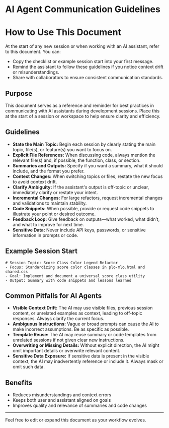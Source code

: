 # AI Agent Communication Guidelines
# How to Use This Document
At the start of any new session or when working with an AI assistant, refer to this document. You can:
- Copy the checklist or example session start into your first message.
- Remind the assistant to follow these guidelines if you notice context drift or misunderstandings.
- Share with collaborators to ensure consistent communication standards.


## Purpose
This document serves as a reference and reminder for best practices in communicating with AI assistants during development sessions. Place this at the start of a session or workspace to help ensure clarity and efficiency.

## Guidelines
- **State the Main Topic:** Begin each session by clearly stating the main topic, file(s), or feature(s) you want to focus on.
- **Explicit File References:** When discussing code, always mention the relevant file(s) and, if possible, the function, class, or section.
- **Summaries and Outputs:** Specify if you want a summary, what it should include, and the format you prefer.
- **Context Changes:** When switching topics or files, restate the new focus to avoid context drift.
- **Clarify Ambiguity:** If the assistant's output is off-topic or unclear, immediately clarify or restate your intent.
- **Incremental Changes:** For large refactors, request incremental changes and validations to maintain stability.
- **Code Snippets:** When possible, provide or request code snippets to illustrate your point or desired outcome.
- **Feedback Loop:** Give feedback on outputs—what worked, what didn’t, and what to improve for next time.
- **Sensitive Data:** Never include API keys, passwords, or sensitive information in prompts or code.

## Example Session Start
```
# Session Topic: Score Class Color Legend Refactor
- Focus: Standardizing score color classes in plo-mlo.html and shared.css
- Goal: Implement and document a universal score class utility
- Output: Summary with code snippets and lessons learned
```


## Common Pitfalls for AI Agents
- **Visible Context Drift:** The AI may use visible files, previous session content, or unrelated examples as context, leading to off-topic responses. Always clarify the current focus.
- **Ambiguous Instructions:** Vague or broad prompts can cause the AI to make incorrect assumptions. Be as specific as possible.
- **Template Reuse:** The AI may reuse summary or code templates from unrelated sessions if not given clear new instructions.
- **Overwriting or Missing Details:** Without explicit direction, the AI might omit important details or overwrite relevant content.
- **Sensitive Data Exposure:** If sensitive data is present in the visible context, the AI may inadvertently reference or include it. Always mask or omit such data.

## Benefits
- Reduces misunderstandings and context errors
- Keeps both user and assistant aligned on goals
- Improves quality and relevance of summaries and code changes

---
Feel free to edit or expand this document as your workflow evolves.
